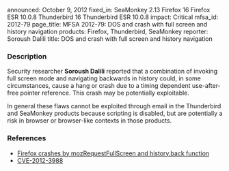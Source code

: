announced: October 9, 2012
fixed_in: SeaMonkey 2.13
          Firefox 16
          Firefox ESR 10.0.8
          Thunderbird 16
          Thunderbird ESR 10.0.8
impact: Critical
mfsa_id: 2012-79
page_title: MFSA 2012-79: DOS and crash with full screen and history navigation
products: Firefox, Thunderbird, SeaMonkey
reporter: Soroush Dalili
title: DOS and crash with full screen and history navigation

<h3>Description</h3>

<p>Security researcher <strong>Soroush Dalili</strong> reported that a
combination of invoking full screen mode and navigating backwards in history
could, in some circumstances, cause a hang or crash due to a timing dependent
use-after-free pointer reference. This crash may be potentially exploitable.
</p>

<p class="note">In general these flaws cannot be exploited through email in the
Thunderbird and SeaMonkey products because scripting is disabled, but are
potentially a risk in browser or browser-like contexts in those products.</p>


<h3>References</h3>

<ul>
  <li><a href="https://bugzilla.mozilla.org/show_bug.cgi?id=725770">
       Firefox crashes by mozRequestFullScreen and history.back
function</a></li>
  <li><a href="http://cve.mitre.org/cgi-bin/cvename.cgi?name=CVE-2012-3988" class="ex-ref">CVE-2012-3988</a></li>
</ul>



